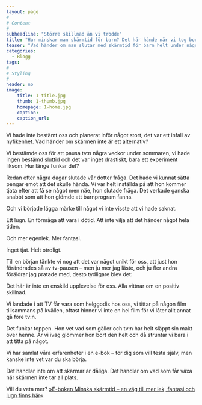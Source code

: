 ```yaml
---
layout: page
#
# Content
#
subheadline: "Större skillnad än vi trodde"
title: "Hur minskar man skärmtid för barn? Det här hände när vi tog bort tv:n i fyra veckor."
teaser: "Vad händer om man slutar med skärmtid för barn helt under några veckor? För vår familj blev det början på något större – och lugnare."
categories:
  - Blogg
tags:
#
# Styling
#
header: no
image:
    title: 1-title.jpg
    thumb: 1-thumb.jpg
    homepage: 1-home.jpg
    caption:
    caption_url: 
---
```

Vi hade inte bestämt oss och planerat inför något stort, det var ett infall av nyfikenhet. 
Vad händer om skärmen inte är ett alternativ?

Vi bestämde oss för att pausa tv:n några veckor under sommaren, vi hade ingen bestämd sluttid och det var inget drastiskt, bara ett experiment liksom. Hur länge funkar det?

Redan efter några dagar slutade vår dotter fråga. Det hade vi kunnat sätta pengar emot att det skulle hända. Vi var helt inställda på att hon kommer tjata efter att få se något men näe, hon slutade fråga. Det verkade ganska snabbt som att hon glömde att barnprogram fanns.

Och vi började lägga märke till något vi inte visste att vi hade saknat.

Ett lugn. En förmåga att vara i dötid. Att inte vilja att det händer något hela tiden.

Och mer egenlek. Mer fantasi.

Inget tjat. Helt otroligt. 

Till en början tänkte vi nog att det var något unikt för oss, att just hon förändrades så av tv-pausen – men ju mer jag läste, och ju fler andra föräldrar jag pratade med, desto tydligare blev det: 

Det här är inte en enskild upplevelse för oss. Alla vittnar om en positiv skillnad.

Vi landade i att TV får vara som helggodis hos oss, vi tittar på någon film tillsammans på kvällen, oftast hinner vi inte en hel film för vi låter allt annat gå före tv:n. 

Det funkar toppen. Hon vet vad som gäller och tv:n har helt släppt sin makt över henne. Är vi iväg glömmer hon bort den helt och då struntar vi bara i att titta på något. 

Vi har samlat våra erfarenheter i en e-bok – för dig som vill testa själv, men kanske inte vet var du ska börja.

Det handlar inte om att skärmar är dåliga. Det handlar om vad som får växa när skärmen inte tar all plats.

Vill du veta mer? [»E-boken Minska skärmtid – en väg till mer lek, fantasi och lugn finns här«][1]


 [1]: https://enhandbok.store/
